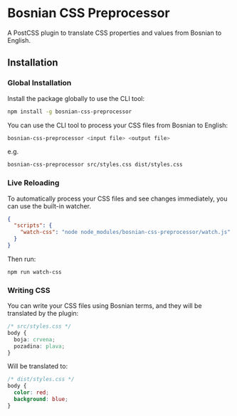 # Bosnian CSS Preprocessor

A PostCSS plugin to translate CSS properties and values from Bosnian to English.

## Installation

### Global Installation

Install the package globally to use the CLI tool:

```bash
npm install -g bosnian-css-preprocessor
```

You can use the CLI tool to process your CSS files from Bosnian to English:

```bash
bosnian-css-preprocessor <input file> <output file>
```

e.g.

```bash
bosnian-css-preprocessor src/styles.css dist/styles.css
```

### Live Reloading

To automatically process your CSS files and see changes immediately, you can use the built-in watcher.

```json
{
  "scripts": {
    "watch-css": "node node_modules/bosnian-css-preprocessor/watch.js"
  }
}
```

Then run:

```bash
npm run watch-css
```

### Writing CSS

You can write your CSS files using Bosnian terms, and they will be translated by the plugin:

```css
/* src/styles.css */
body {
  boja: crvena;
  pozadina: plava;
}
```

Will be translated to:

```css
/* dist/styles.css */
body {
  color: red;
  background: blue;
}
```
